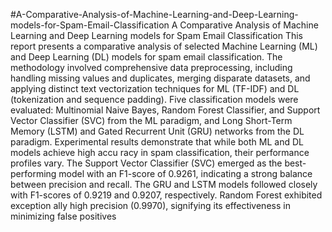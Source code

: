 #A-Comparative-Analysis-of-Machine-Learning-and-Deep-Learning-models-for-Spam-Email-Classification
A Comparative Analysis of Machine Learning and Deep Learning models for Spam Email Classification
 This report presents a comparative analysis of selected
 Machine Learning (ML) and Deep Learning (DL) models for spam email classification.
 The methodology involved comprehensive data preprocessing, including handling missing
 values and duplicates, merging disparate datasets, and applying distinct text vectorization techniques for ML (TF-IDF) and DL (tokenization and sequence padding). Five
 classification models were evaluated: Multinomial Naive Bayes, Random Forest Classifier, and Support Vector Classifier (SVC) from the ML paradigm, and Long Short-Term
 Memory (LSTM) and Gated Recurrent Unit (GRU) networks from the DL paradigm.
 Experimental results demonstrate that while both ML and DL models achieve high accu
racy in spam classification, their performance profiles vary. The Support Vector Classifier
 (SVC) emerged as the best-performing model with an F1-score of 0.9261, indicating a
 strong balance between precision and recall. The GRU and LSTM models followed closely
 with F1-scores of 0.9219 and 0.9207, respectively. Random Forest exhibited exception
ally high precision (0.9970), signifying its effectiveness in minimizing false positives
